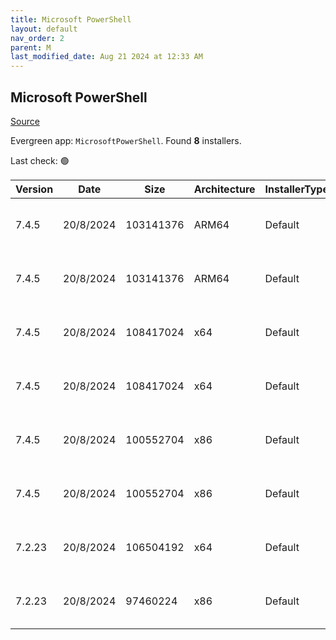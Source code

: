 ```yaml
---
title: Microsoft PowerShell
layout: default
nav_order: 2
parent: M
last_modified_date: Aug 21 2024 at 12:33 AM
---
```


## Microsoft PowerShell

[Source](https://docs.microsoft.com/powershell/)

Evergreen app: `MicrosoftPowerShell`. Found **8** installers.

Last check: 🟢

| Version | Date      | Size      | Architecture | InstallerType | Type | URI                                                                                                                                                                                                  | Release |
| ------- | --------- | --------- | ------------ | ------------- | ---- | ---------------------------------------------------------------------------------------------------------------------------------------------------------------------------------------------------- | ------- |
| 7.4.5   | 20/8/2024 | 103141376 | ARM64        | Default       | msi  | [https://github.com/PowerShell/PowerShell/releases/download/v7.4.5/PowerShell-7.4.5-win-arm64.msi](https://github.com/PowerShell/PowerShell/releases/download/v7.4.5/PowerShell-7.4.5-win-arm64.msi) | LTS     |
| 7.4.5   | 20/8/2024 | 103141376 | ARM64        | Default       | msi  | [https://github.com/PowerShell/PowerShell/releases/download/v7.4.5/PowerShell-7.4.5-win-arm64.msi](https://github.com/PowerShell/PowerShell/releases/download/v7.4.5/PowerShell-7.4.5-win-arm64.msi) | Stable  |
| 7.4.5   | 20/8/2024 | 108417024 | x64          | Default       | msi  | [https://github.com/PowerShell/PowerShell/releases/download/v7.4.5/PowerShell-7.4.5-win-x64.msi](https://github.com/PowerShell/PowerShell/releases/download/v7.4.5/PowerShell-7.4.5-win-x64.msi)     | LTS     |
| 7.4.5   | 20/8/2024 | 108417024 | x64          | Default       | msi  | [https://github.com/PowerShell/PowerShell/releases/download/v7.4.5/PowerShell-7.4.5-win-x64.msi](https://github.com/PowerShell/PowerShell/releases/download/v7.4.5/PowerShell-7.4.5-win-x64.msi)     | Stable  |
| 7.4.5   | 20/8/2024 | 100552704 | x86          | Default       | msi  | [https://github.com/PowerShell/PowerShell/releases/download/v7.4.5/PowerShell-7.4.5-win-x86.msi](https://github.com/PowerShell/PowerShell/releases/download/v7.4.5/PowerShell-7.4.5-win-x86.msi)     | LTS     |
| 7.4.5   | 20/8/2024 | 100552704 | x86          | Default       | msi  | [https://github.com/PowerShell/PowerShell/releases/download/v7.4.5/PowerShell-7.4.5-win-x86.msi](https://github.com/PowerShell/PowerShell/releases/download/v7.4.5/PowerShell-7.4.5-win-x86.msi)     | Stable  |
| 7.2.23  | 20/8/2024 | 106504192 | x64          | Default       | msi  | [https://github.com/PowerShell/PowerShell/releases/download/v7.2.23/PowerShell-7.2.23-win-x64.msi](https://github.com/PowerShell/PowerShell/releases/download/v7.2.23/PowerShell-7.2.23-win-x64.msi) | LTS     |
| 7.2.23  | 20/8/2024 | 97460224  | x86          | Default       | msi  | [https://github.com/PowerShell/PowerShell/releases/download/v7.2.23/PowerShell-7.2.23-win-x86.msi](https://github.com/PowerShell/PowerShell/releases/download/v7.2.23/PowerShell-7.2.23-win-x86.msi) | LTS     |
